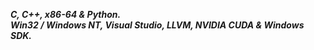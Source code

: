 ___C, C++, x86-64 & Python.___      
___Win32 / Windows NT, Visual Studio, LLVM, NVIDIA CUDA & Windows SDK.___  
